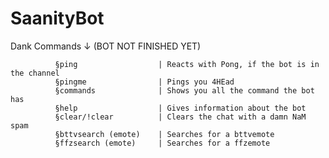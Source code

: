 # SaanityBot
Dank Commands ↓ (BOT NOT FINISHED YET)
              
              §ping                  | Reacts with Pong, if the bot is in the channel
              §pingme                | Pings you 4HEad
              §commands              | Shows you all the command the bot has
              §help                  | Gives information about the bot
              §clear/!clear          | Clears the chat with a damn NaM spam
              §bttvsearch (emote)    | Searches for a bttvemote
              §ffzsearch (emote)     | Searches for a ffzemote
